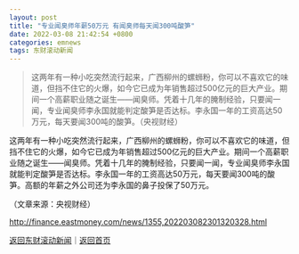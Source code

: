 ```yaml
---
layout: post
title: "专业闻臭师年薪50万元 有闻臭师每天闻300吨酸笋"
date: 2022-03-08 21:42:54 +0800
categories: emnews
tags: 东财滚动新闻
---
```

> 这两年有一种小吃突然流行起来，广西柳州的螺蛳粉，你可以不喜欢它的味道，但挡不住它的火爆，如今它已成为年销售超过500亿元的巨大产业。期间一个高薪职业随之诞生——闻臭师。凭着十几年的腌制经验，只要闻一闻，专业闻臭师李永国就能判定酸笋是否达标。李永国一年的工资高达50万元，每天要闻300吨的酸笋。（央视财经）

<p>这两年有一种小吃突然流行起来，广西柳州的螺蛳粉，你可以不喜欢它的味道，但挡不住它的火爆，如今它已成为年销售超过500亿元的巨大产业。期间一个高薪职业随之诞生——闻臭师。凭着十几年的腌制经验，只要闻一闻，专业闻臭师李永国就能判定酸笋是否达标。李永国一年的工资高达50万元，每天要闻300吨的酸笋。高额的年薪之外公司还为李永国的鼻子投保了50万元。</p><p class="em_media">（文章来源：央视财经）</p>

<http://finance.eastmoney.com/news/1355,202203082301320328.html>

[返回东财滚动新闻](//finews.withounder.com/emnews/)｜[返回首页](//finews.withounder.com/)